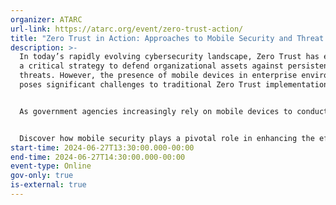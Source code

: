 ```yaml
---
organizer: ATARC
url-link: https://atarc.org/event/zero-trust-action/
title: "Zero Trust in Action: Approaches to Mobile Security and Threat Intelligence"
description: >-
  In today’s rapidly evolving cybersecurity landscape, Zero Trust has emerged as
  a critical strategy to defend organizational assets against persistent cyber
  threats. However, the presence of mobile devices in enterprise environments
  poses significant challenges to traditional Zero Trust implementations.


  As government agencies increasingly rely on mobile devices to conduct business and communicate, ensuring the security of these endpoints is crucial. This panel brings together a diverse group of government officials to discuss the challenges and innovative strategies in mitigating mobile cyber threats within the framework of a Zero Trust Architecture. By leveraging threat intelligence, government entities can enhance their cybersecurity posture, identify and respond to emerging threats, and safeguard sensitive data against unauthorized access or exploitation. 


  Discover how mobile security plays a pivotal role in enhancing the efficacy of a Zero Trust Architecture, providing rigorous verification mechanisms to ensure the integrity of user and device access to critical resources. From identity theft to sophisticated malware, the risks posed by mobile devices are diverse and constantly evolving.
start-time: 2024-06-27T13:30:00.000-00:00
end-time: 2024-06-27T14:30:00.000-00:00
event-type: Online
gov-only: true
is-external: true
---
```


